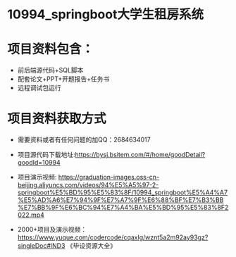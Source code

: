 # 10994_springboot大学生租房系统
 
# 项目资料包含：
* 前后端源代码+SQL脚本
* 配套论文+PPT+开题报告+任务书
* 远程调试包运行

# 项目资料获取方式
* 需要资料或者有任何问题的加QQ：2684634017
* 项目源代码下载地址:https://bysj.bsitem.com/#/home/goodDetail?goodId=10994

* 项目演示视频: https://graduation-images.oss-cn-beijing.aliyuncs.com/videos/94%E5%A5%97-2-springboot%E5%BD%95%E5%83%8F/10994_springboot%E5%A4%A7%E5%AD%A6%E7%94%9F%E7%A7%9F%E6%88%BF%E7%B3%BB%E7%BB%9F%E6%BC%94%E7%A4%BA%E5%BD%95%E5%83%8F2022.mp4


* 2000+项目及演示视频：https://www.yuque.com/codercode/cqaxlg/wznt5a2m92ay93gz?singleDoc#lND3 《毕设资源大全》






